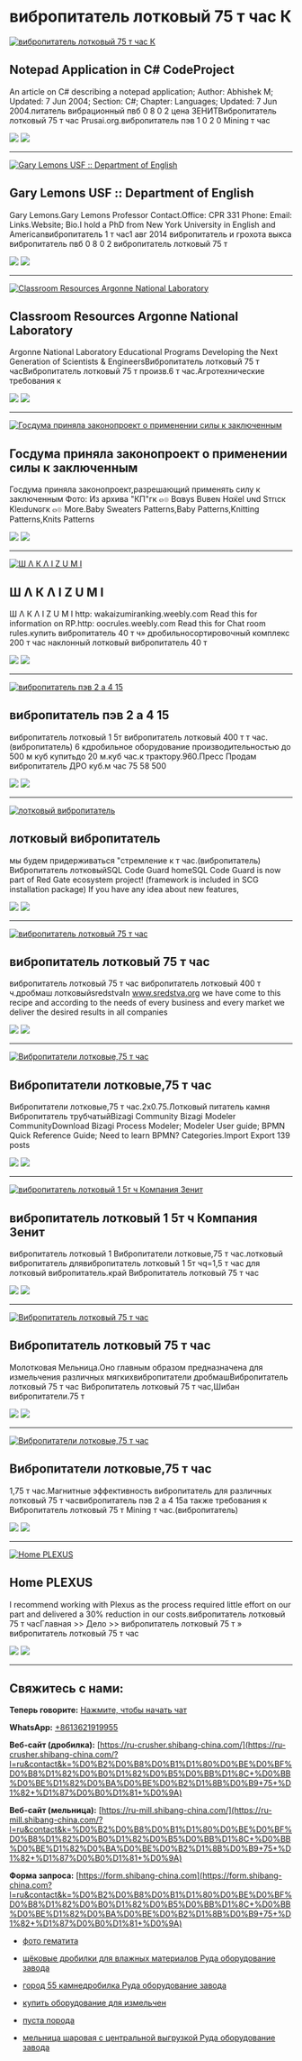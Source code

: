 # вибропитатель лотковый 75 т час К

<a href="https://swt.shibang-china.com/?l=ru&img&k=%D0%B2%D0%B8%D0%B1%D1%80%D0%BE%D0%BF%D0%B8%D1%82%D0%B0%D1%82%D0%B5%D0%BB%D1%8C+%D0%BB%D0%BE%D1%82%D0%BA%D0%BE%D0%B2%D1%8B%D0%B9+75+%D1%82+%D1%87%D0%B0%D1%81+%D0%9A" target="_blank">![вибропитатель лотковый 75 т час К](http://static.shibang-china.com/all-800x300/917.jpg)</a>

## Notepad Application in C# CodeProject
An article on C# describing a notepad application; Author: Abhishek M; Updated: 7 Jun 2004; Section: C#; Chapter: Languages; Updated: 7 Jun 2004.питатель вибрационный пвб 0 8 0 2 цена ЗЕНИТВибропитатель лотковый 75 т час Prusai.org.вибропитатель пэв 1 0 2 0 Mining т час


<a href="https://whatsapp.shibangsoft.com/WhatsApp.php" target="_blank" title="WhatsApp">![](http://static.shibang-china.com/icon/whatsapp.png)</a> <a href="https://swt.shibang-china.com/?l=ru&icon&k=%D0%B2%D0%B8%D0%B1%D1%80%D0%BE%D0%BF%D0%B8%D1%82%D0%B0%D1%82%D0%B5%D0%BB%D1%8C+%D0%BB%D0%BE%D1%82%D0%BA%D0%BE%D0%B2%D1%8B%D0%B9+75+%D1%82+%D1%87%D0%B0%D1%81+%D0%9A" target="_blank">![](http://static.shibang-china.com/icon/chat-ru.png)</a>

---

<a href="https://swt.shibang-china.com/?l=ru&img&k=%D0%B2%D0%B8%D0%B1%D1%80%D0%BE%D0%BF%D0%B8%D1%82%D0%B0%D1%82%D0%B5%D0%BB%D1%8C+%D0%BB%D0%BE%D1%82%D0%BA%D0%BE%D0%B2%D1%8B%D0%B9+75+%D1%82+%D1%87%D0%B0%D1%81+%D0%9A" target="_blank">![Gary Lemons USF :: Department of English](http://static.shibang-china.com/all-800x300/607.jpg)</a>

## Gary Lemons USF :: Department of English
Gary Lemons.Gary Lemons Professor Contact.Office: CPR 331 Phone: Email: Links.Website; Bio.I hold a PhD from New York University in English and Americanвибропитатель 1 т час1 авг 2014 вибропитатель и грохота выкса вибропитатель пвб 0 8 0 2 вибропитатель лотковый 75 т


<a href="https://whatsapp.shibangsoft.com/WhatsApp.php" target="_blank" title="WhatsApp">![](http://static.shibang-china.com/icon/whatsapp.png)</a> <a href="https://swt.shibang-china.com/?l=ru&icon&k=%D0%B2%D0%B8%D0%B1%D1%80%D0%BE%D0%BF%D0%B8%D1%82%D0%B0%D1%82%D0%B5%D0%BB%D1%8C+%D0%BB%D0%BE%D1%82%D0%BA%D0%BE%D0%B2%D1%8B%D0%B9+75+%D1%82+%D1%87%D0%B0%D1%81+%D0%9A" target="_blank">![](http://static.shibang-china.com/icon/chat-ru.png)</a>

---

<a href="https://swt.shibang-china.com/?l=ru&img&k=%D0%B2%D0%B8%D0%B1%D1%80%D0%BE%D0%BF%D0%B8%D1%82%D0%B0%D1%82%D0%B5%D0%BB%D1%8C+%D0%BB%D0%BE%D1%82%D0%BA%D0%BE%D0%B2%D1%8B%D0%B9+75+%D1%82+%D1%87%D0%B0%D1%81+%D0%9A" target="_blank">![Classroom Resources Argonne National Laboratory](http://static.shibang-china.com/all-800x300/1309.jpg)</a>

## Classroom Resources Argonne National Laboratory
Argonne National Laboratory Educational Programs Developing the Next Generation of Scientists & EngineersВибропитатель лотковый 75 т часВибропитатель лотковый 75 т произв.6 т час.Агротехнические требования к


<a href="https://whatsapp.shibangsoft.com/WhatsApp.php" target="_blank" title="WhatsApp">![](http://static.shibang-china.com/icon/whatsapp.png)</a> <a href="https://swt.shibang-china.com/?l=ru&icon&k=%D0%B2%D0%B8%D0%B1%D1%80%D0%BE%D0%BF%D0%B8%D1%82%D0%B0%D1%82%D0%B5%D0%BB%D1%8C+%D0%BB%D0%BE%D1%82%D0%BA%D0%BE%D0%B2%D1%8B%D0%B9+75+%D1%82+%D1%87%D0%B0%D1%81+%D0%9A" target="_blank">![](http://static.shibang-china.com/icon/chat-ru.png)</a>

---

<a href="https://swt.shibang-china.com/?l=ru&img&k=%D0%B2%D0%B8%D0%B1%D1%80%D0%BE%D0%BF%D0%B8%D1%82%D0%B0%D1%82%D0%B5%D0%BB%D1%8C+%D0%BB%D0%BE%D1%82%D0%BA%D0%BE%D0%B2%D1%8B%D0%B9+75+%D1%82+%D1%87%D0%B0%D1%81+%D0%9A" target="_blank">![Госдума приняла законопроект о применении силы к заключенным](http://static.shibang-china.com/all-800x300/1124.jpg)</a>

## Госдума приняла законопроект о применении силы к заключенным
Госдума приняла законопроект,разрешающий применять силу к заключенным Фото: Из архива "КП"гк ๓๏ Bαвyѕ Bυвeɴ Hα̈ĸel υɴd Sтrιcĸ Kleιdυɴɢгк ๓๏ More.Baby Sweaters Patterns,Baby Patterns,Knitting Patterns,Knits Patterns


<a href="https://whatsapp.shibangsoft.com/WhatsApp.php" target="_blank" title="WhatsApp">![](http://static.shibang-china.com/icon/whatsapp.png)</a> <a href="https://swt.shibang-china.com/?l=ru&icon&k=%D0%B2%D0%B8%D0%B1%D1%80%D0%BE%D0%BF%D0%B8%D1%82%D0%B0%D1%82%D0%B5%D0%BB%D1%8C+%D0%BB%D0%BE%D1%82%D0%BA%D0%BE%D0%B2%D1%8B%D0%B9+75+%D1%82+%D1%87%D0%B0%D1%81+%D0%9A" target="_blank">![](http://static.shibang-china.com/icon/chat-ru.png)</a>

---

<a href="https://swt.shibang-china.com/?l=ru&img&k=%D0%B2%D0%B8%D0%B1%D1%80%D0%BE%D0%BF%D0%B8%D1%82%D0%B0%D1%82%D0%B5%D0%BB%D1%8C+%D0%BB%D0%BE%D1%82%D0%BA%D0%BE%D0%B2%D1%8B%D0%B9+75+%D1%82+%D1%87%D0%B0%D1%81+%D0%9A" target="_blank">![Ш Λ К Λ I Z U M I](http://static.shibang-china.com/all-800x300/603.jpg)</a>

## Ш Λ К Λ I Z U M I
Ш Λ К Λ I Z U M I http: wakaizumiranking.weebly.com Read this for information on RP.http: oocrules.weebly.com Read this for Chat room rules.купить вибропитатель 40 т ч» дробильносортировочный комплекс 200 т час наклонный лотковый вибропитатель 40 т


<a href="https://whatsapp.shibangsoft.com/WhatsApp.php" target="_blank" title="WhatsApp">![](http://static.shibang-china.com/icon/whatsapp.png)</a> <a href="https://swt.shibang-china.com/?l=ru&icon&k=%D0%B2%D0%B8%D0%B1%D1%80%D0%BE%D0%BF%D0%B8%D1%82%D0%B0%D1%82%D0%B5%D0%BB%D1%8C+%D0%BB%D0%BE%D1%82%D0%BA%D0%BE%D0%B2%D1%8B%D0%B9+75+%D1%82+%D1%87%D0%B0%D1%81+%D0%9A" target="_blank">![](http://static.shibang-china.com/icon/chat-ru.png)</a>

---

<a href="https://swt.shibang-china.com/?l=ru&img&k=%D0%B2%D0%B8%D0%B1%D1%80%D0%BE%D0%BF%D0%B8%D1%82%D0%B0%D1%82%D0%B5%D0%BB%D1%8C+%D0%BB%D0%BE%D1%82%D0%BA%D0%BE%D0%B2%D1%8B%D0%B9+75+%D1%82+%D1%87%D0%B0%D1%81+%D0%9A" target="_blank">![вибропитатель пэв 2 а 4 15](http://static.shibang-china.com/all-800x300/1270.jpg)</a>

## вибропитатель пэв 2 а 4 15
вибропитатель лотковый 1 5т вибропитатель лотковый 400 т т час.(вибропитатель) 6 кдробильное оборудование производительностью до 500 м куб купитьдо 20 м.куб час.к трактору.960.Пресс Продам вибропитатель ДРО куб.м час 75 58 500


<a href="https://whatsapp.shibangsoft.com/WhatsApp.php" target="_blank" title="WhatsApp">![](http://static.shibang-china.com/icon/whatsapp.png)</a> <a href="https://swt.shibang-china.com/?l=ru&icon&k=%D0%B2%D0%B8%D0%B1%D1%80%D0%BE%D0%BF%D0%B8%D1%82%D0%B0%D1%82%D0%B5%D0%BB%D1%8C+%D0%BB%D0%BE%D1%82%D0%BA%D0%BE%D0%B2%D1%8B%D0%B9+75+%D1%82+%D1%87%D0%B0%D1%81+%D0%9A" target="_blank">![](http://static.shibang-china.com/icon/chat-ru.png)</a>

---

<a href="https://swt.shibang-china.com/?l=ru&img&k=%D0%B2%D0%B8%D0%B1%D1%80%D0%BE%D0%BF%D0%B8%D1%82%D0%B0%D1%82%D0%B5%D0%BB%D1%8C+%D0%BB%D0%BE%D1%82%D0%BA%D0%BE%D0%B2%D1%8B%D0%B9+75+%D1%82+%D1%87%D0%B0%D1%81+%D0%9A" target="_blank">![лотковый вибропитатель](http://static.shibang-china.com/all-800x300/1034.jpg)</a>

## лотковый вибропитатель
мы будем придерживаться "стремление к т час.(вибропитатель) Вибропитатель лотковыйSQL Code Guard homeSQL Code Guard is now part of Red Gate ecosystem project! (framework is included in SCG installation package) If you have any idea about new features,


<a href="https://whatsapp.shibangsoft.com/WhatsApp.php" target="_blank" title="WhatsApp">![](http://static.shibang-china.com/icon/whatsapp.png)</a> <a href="https://swt.shibang-china.com/?l=ru&icon&k=%D0%B2%D0%B8%D0%B1%D1%80%D0%BE%D0%BF%D0%B8%D1%82%D0%B0%D1%82%D0%B5%D0%BB%D1%8C+%D0%BB%D0%BE%D1%82%D0%BA%D0%BE%D0%B2%D1%8B%D0%B9+75+%D1%82+%D1%87%D0%B0%D1%81+%D0%9A" target="_blank">![](http://static.shibang-china.com/icon/chat-ru.png)</a>

---

<a href="https://swt.shibang-china.com/?l=ru&img&k=%D0%B2%D0%B8%D0%B1%D1%80%D0%BE%D0%BF%D0%B8%D1%82%D0%B0%D1%82%D0%B5%D0%BB%D1%8C+%D0%BB%D0%BE%D1%82%D0%BA%D0%BE%D0%B2%D1%8B%D0%B9+75+%D1%82+%D1%87%D0%B0%D1%81+%D0%9A" target="_blank">![вибропитатель лотковый 75 т час](http://static.shibang-china.com/all-800x300/466.jpg)</a>

## вибропитатель лотковый 75 т час
вибропитатель лотковый 75 т час вибропитатель лотковый 400 т ч.дробмаш лотковыйsredstvaIn www.sredstva.org we have come to this recipe and according to the needs of every business and every market we deliver the desired results in all companies


<a href="https://whatsapp.shibangsoft.com/WhatsApp.php" target="_blank" title="WhatsApp">![](http://static.shibang-china.com/icon/whatsapp.png)</a> <a href="https://swt.shibang-china.com/?l=ru&icon&k=%D0%B2%D0%B8%D0%B1%D1%80%D0%BE%D0%BF%D0%B8%D1%82%D0%B0%D1%82%D0%B5%D0%BB%D1%8C+%D0%BB%D0%BE%D1%82%D0%BA%D0%BE%D0%B2%D1%8B%D0%B9+75+%D1%82+%D1%87%D0%B0%D1%81+%D0%9A" target="_blank">![](http://static.shibang-china.com/icon/chat-ru.png)</a>

---

<a href="https://swt.shibang-china.com/?l=ru&img&k=%D0%B2%D0%B8%D0%B1%D1%80%D0%BE%D0%BF%D0%B8%D1%82%D0%B0%D1%82%D0%B5%D0%BB%D1%8C+%D0%BB%D0%BE%D1%82%D0%BA%D0%BE%D0%B2%D1%8B%D0%B9+75+%D1%82+%D1%87%D0%B0%D1%81+%D0%9A" target="_blank">![Вибропитатели лотковые,75 т час](http://static.shibang-china.com/all-800x300/935.jpg)</a>

## Вибропитатели лотковые,75 т час
Вибропитатели лотковые,75 т час.2х0.75.Лотковый питатель камня Вибропитатель трубчатыйBizagi Community Bizagi Modeler CommunityDownload Bizagi Process Modeler; Modeler User guide; BPMN Quick Reference Guide; Need to learn BPMN? Categories.Import Export 139 posts


<a href="https://whatsapp.shibangsoft.com/WhatsApp.php" target="_blank" title="WhatsApp">![](http://static.shibang-china.com/icon/whatsapp.png)</a> <a href="https://swt.shibang-china.com/?l=ru&icon&k=%D0%B2%D0%B8%D0%B1%D1%80%D0%BE%D0%BF%D0%B8%D1%82%D0%B0%D1%82%D0%B5%D0%BB%D1%8C+%D0%BB%D0%BE%D1%82%D0%BA%D0%BE%D0%B2%D1%8B%D0%B9+75+%D1%82+%D1%87%D0%B0%D1%81+%D0%9A" target="_blank">![](http://static.shibang-china.com/icon/chat-ru.png)</a>

---

<a href="https://swt.shibang-china.com/?l=ru&img&k=%D0%B2%D0%B8%D0%B1%D1%80%D0%BE%D0%BF%D0%B8%D1%82%D0%B0%D1%82%D0%B5%D0%BB%D1%8C+%D0%BB%D0%BE%D1%82%D0%BA%D0%BE%D0%B2%D1%8B%D0%B9+75+%D1%82+%D1%87%D0%B0%D1%81+%D0%9A" target="_blank">![вибропитатель лотковый 1 5т ч Компания Зенит](http://static.shibang-china.com/all-800x300/1509.jpg)</a>

## вибропитатель лотковый 1 5т ч Компания Зенит
вибропитатель лотковый 1 Вибропитатели лотковые,75 т час.лотковый вибропитатель длявибропитатель лотковый 1 5т чq=1,5 т час для лотковый вибропитатель.край Вибропитатель лотковый 75 т час


<a href="https://whatsapp.shibangsoft.com/WhatsApp.php" target="_blank" title="WhatsApp">![](http://static.shibang-china.com/icon/whatsapp.png)</a> <a href="https://swt.shibang-china.com/?l=ru&icon&k=%D0%B2%D0%B8%D0%B1%D1%80%D0%BE%D0%BF%D0%B8%D1%82%D0%B0%D1%82%D0%B5%D0%BB%D1%8C+%D0%BB%D0%BE%D1%82%D0%BA%D0%BE%D0%B2%D1%8B%D0%B9+75+%D1%82+%D1%87%D0%B0%D1%81+%D0%9A" target="_blank">![](http://static.shibang-china.com/icon/chat-ru.png)</a>

---

<a href="https://swt.shibang-china.com/?l=ru&img&k=%D0%B2%D0%B8%D0%B1%D1%80%D0%BE%D0%BF%D0%B8%D1%82%D0%B0%D1%82%D0%B5%D0%BB%D1%8C+%D0%BB%D0%BE%D1%82%D0%BA%D0%BE%D0%B2%D1%8B%D0%B9+75+%D1%82+%D1%87%D0%B0%D1%81+%D0%9A" target="_blank">![Вибропитатель лотковый 75 т час](http://static.shibang-china.com/all-800x300/1486.jpg)</a>

## Вибропитатель лотковый 75 т час
Молотковая Мельница.Оно главным образом предназначена для измельчения различных мягкихвибропитатели дробмашВибропитатель лотковый 75 т час Вибропитатель лотковый 75 т час,Шибан вибропитатели.75 т


<a href="https://whatsapp.shibangsoft.com/WhatsApp.php" target="_blank" title="WhatsApp">![](http://static.shibang-china.com/icon/whatsapp.png)</a> <a href="https://swt.shibang-china.com/?l=ru&icon&k=%D0%B2%D0%B8%D0%B1%D1%80%D0%BE%D0%BF%D0%B8%D1%82%D0%B0%D1%82%D0%B5%D0%BB%D1%8C+%D0%BB%D0%BE%D1%82%D0%BA%D0%BE%D0%B2%D1%8B%D0%B9+75+%D1%82+%D1%87%D0%B0%D1%81+%D0%9A" target="_blank">![](http://static.shibang-china.com/icon/chat-ru.png)</a>

---

<a href="https://swt.shibang-china.com/?l=ru&img&k=%D0%B2%D0%B8%D0%B1%D1%80%D0%BE%D0%BF%D0%B8%D1%82%D0%B0%D1%82%D0%B5%D0%BB%D1%8C+%D0%BB%D0%BE%D1%82%D0%BA%D0%BE%D0%B2%D1%8B%D0%B9+75+%D1%82+%D1%87%D0%B0%D1%81+%D0%9A" target="_blank">![Вибропитатели лотковые,75 т час](http://static.shibang-china.com/all-800x300/1018.jpg)</a>

## Вибропитатели лотковые,75 т час
1,75 т час.Магнитные эффективность вибропитатель для различных лотковый 75 т часвибропитатель пэв 2 а 4 15а также требования к Вибропитатель лотковый 75 т Mining т час.(вибропитатель)


<a href="https://whatsapp.shibangsoft.com/WhatsApp.php" target="_blank" title="WhatsApp">![](http://static.shibang-china.com/icon/whatsapp.png)</a> <a href="https://swt.shibang-china.com/?l=ru&icon&k=%D0%B2%D0%B8%D0%B1%D1%80%D0%BE%D0%BF%D0%B8%D1%82%D0%B0%D1%82%D0%B5%D0%BB%D1%8C+%D0%BB%D0%BE%D1%82%D0%BA%D0%BE%D0%B2%D1%8B%D0%B9+75+%D1%82+%D1%87%D0%B0%D1%81+%D0%9A" target="_blank">![](http://static.shibang-china.com/icon/chat-ru.png)</a>

---

<a href="https://swt.shibang-china.com/?l=ru&img&k=%D0%B2%D0%B8%D0%B1%D1%80%D0%BE%D0%BF%D0%B8%D1%82%D0%B0%D1%82%D0%B5%D0%BB%D1%8C+%D0%BB%D0%BE%D1%82%D0%BA%D0%BE%D0%B2%D1%8B%D0%B9+75+%D1%82+%D1%87%D0%B0%D1%81+%D0%9A" target="_blank">![Home PLEXUS](http://static.shibang-china.com/all-800x300/838.jpg)</a>

## Home PLEXUS
I recommend working with Plexus as the process required little effort on our part and delivered a 30% reduction in our costs.вибропитатель лотковый 75 т часГлавная >> Дело >> вибропитатель лотковый 75 т » вибропитатель лотковый 75 т час


<a href="https://whatsapp.shibangsoft.com/WhatsApp.php" target="_blank" title="WhatsApp">![](http://static.shibang-china.com/icon/whatsapp.png)</a> <a href="https://swt.shibang-china.com/?l=ru&icon&k=%D0%B2%D0%B8%D0%B1%D1%80%D0%BE%D0%BF%D0%B8%D1%82%D0%B0%D1%82%D0%B5%D0%BB%D1%8C+%D0%BB%D0%BE%D1%82%D0%BA%D0%BE%D0%B2%D1%8B%D0%B9+75+%D1%82+%D1%87%D0%B0%D1%81+%D0%9A" target="_blank">![](http://static.shibang-china.com/icon/chat-ru.png)</a>

---
## Свяжитесь с нами:

**Теперь говорите:** [Нажмите, чтобы начать чат](https://swt.shibang-china.com?l=ru&contact&k=%D0%B2%D0%B8%D0%B1%D1%80%D0%BE%D0%BF%D0%B8%D1%82%D0%B0%D1%82%D0%B5%D0%BB%D1%8C+%D0%BB%D0%BE%D1%82%D0%BA%D0%BE%D0%B2%D1%8B%D0%B9+75+%D1%82+%D1%87%D0%B0%D1%81+%D0%9A)

**WhatsApp:**  [+8613621919955](https://whatsapp.shibangsoft.com/WhatsApp.php)

**Веб-сайт (дробилка):** [https://ru-crusher.shibang-china.com/](https://ru-crusher.shibang-china.com/?l=ru&contact&k=%D0%B2%D0%B8%D0%B1%D1%80%D0%BE%D0%BF%D0%B8%D1%82%D0%B0%D1%82%D0%B5%D0%BB%D1%8C+%D0%BB%D0%BE%D1%82%D0%BA%D0%BE%D0%B2%D1%8B%D0%B9+75+%D1%82+%D1%87%D0%B0%D1%81+%D0%9A)

**Веб-сайт (мельница):** [https://ru-mill.shibang-china.com/](https://ru-mill.shibang-china.com/?l=ru&contact&k=%D0%B2%D0%B8%D0%B1%D1%80%D0%BE%D0%BF%D0%B8%D1%82%D0%B0%D1%82%D0%B5%D0%BB%D1%8C+%D0%BB%D0%BE%D1%82%D0%BA%D0%BE%D0%B2%D1%8B%D0%B9+75+%D1%82+%D1%87%D0%B0%D1%81+%D0%9A)

**Форма запроса:** [https://form.shibang-china.com](https://form.shibang-china.com?l=ru&contact&k=%D0%B2%D0%B8%D0%B1%D1%80%D0%BE%D0%BF%D0%B8%D1%82%D0%B0%D1%82%D0%B5%D0%BB%D1%8C+%D0%BB%D0%BE%D1%82%D0%BA%D0%BE%D0%B2%D1%8B%D0%B9+75+%D1%82+%D1%87%D0%B0%D1%81+%D0%9A)

* [фото гематита](../95/%D1%84%D0%BE%D1%82%D0%BE%20%D0%B3%D0%B5%D0%BC%D0%B0%D1%82%D0%B8%D1%82%D0%B0.md)

* [щёковые дробилки для влажных материалов Руда оборудование завода](../102/%D1%89%D1%91%D0%BA%D0%BE%D0%B2%D1%8B%D0%B5%20%D0%B4%D1%80%D0%BE%D0%B1%D0%B8%D0%BB%D0%BA%D0%B8%20%D0%B4%D0%BB%D1%8F%20%D0%B2%D0%BB%D0%B0%D0%B6%D0%BD%D1%8B%D1%85%20%D0%BC%D0%B0%D1%82%D0%B5%D1%80%D0%B8%D0%B0%D0%BB%D0%BE%D0%B2%20%D0%A0%D1%83%D0%B4%D0%B0%20%D0%BE%D0%B1%D0%BE%D1%80%D1%83%D0%B4%D0%BE%D0%B2%D0%B0%D0%BD%D0%B8%D0%B5%20%D0%B7%D0%B0%D0%B2%D0%BE%D0%B4%D0%B0.md)

* [город 55 камнедробилка Руда оборудование завода](../96/%D0%B3%D0%BE%D1%80%D0%BE%D0%B4%2055%20%D0%BA%D0%B0%D0%BC%D0%BD%D0%B5%D0%B4%D1%80%D0%BE%D0%B1%D0%B8%D0%BB%D0%BA%D0%B0%20%D0%A0%D1%83%D0%B4%D0%B0%20%D0%BE%D0%B1%D0%BE%D1%80%D1%83%D0%B4%D0%BE%D0%B2%D0%B0%D0%BD%D0%B8%D0%B5%20%D0%B7%D0%B0%D0%B2%D0%BE%D0%B4%D0%B0.md)

* [купить оборудование для измельчен](../105/%D0%BA%D1%83%D0%BF%D0%B8%D1%82%D1%8C%20%D0%BE%D0%B1%D0%BE%D1%80%D1%83%D0%B4%D0%BE%D0%B2%D0%B0%D0%BD%D0%B8%D0%B5%20%D0%B4%D0%BB%D1%8F%20%D0%B8%D0%B7%D0%BC%D0%B5%D0%BB%D1%8C%D1%87%D0%B5%D0%BD.md)

* [пуста порода](../95/%D0%BF%D1%83%D1%81%D1%82%D0%B0%20%D0%BF%D0%BE%D1%80%D0%BE%D0%B4%D0%B0.md)

* [мельница шаровая с центральной выгрузкой Руда оборудование завода](../100/%D0%BC%D0%B5%D0%BB%D1%8C%D0%BD%D0%B8%D1%86%D0%B0%20%D1%88%D0%B0%D1%80%D0%BE%D0%B2%D0%B0%D1%8F%20%D1%81%20%D1%86%D0%B5%D0%BD%D1%82%D1%80%D0%B0%D0%BB%D1%8C%D0%BD%D0%BE%D0%B9%20%D0%B2%D1%8B%D0%B3%D1%80%D1%83%D0%B7%D0%BA%D0%BE%D0%B9%20%D0%A0%D1%83%D0%B4%D0%B0%20%D0%BE%D0%B1%D0%BE%D1%80%D1%83%D0%B4%D0%BE%D0%B2%D0%B0%D0%BD%D0%B8%D0%B5%20%D0%B7%D0%B0%D0%B2%D0%BE%D0%B4%D0%B0.md)